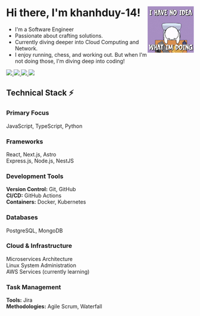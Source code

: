 # Hi there, I'm khanhduy-14! <img src="https://github.com/khanhduy-14/khanhduy-14/blob/main/nooooooo.gif" width="124" align="right" />

- I'm a Software Engineer
- Passionate about crafting solutions.
- Currently diving deeper into Cloud Computing and Network.
- I enjoy running, chess, and working out. But when I'm not doing those, I'm diving deep into coding!

<a href="mailto:tranhakhanhduy.dev@gmail.com" target="_blank">
  <img src="https://upload.wikimedia.org/wikipedia/commons/4/4e/Gmail_Icon.png" width="40" />
</a>
<a href="https://www.linkedin.com/in/khanhduy14" target="_blank">
  <img src="https://cdn.jsdelivr.net/gh/devicons/devicon/icons/linkedin/linkedin-original.svg" width="40" />
</a>
<a href="https://stackoverflow.com/users/20029843/khanhduy14" target="_blank">
  <img src="https://cdn.jsdelivr.net/gh/devicons/devicon/icons/stackoverflow/stackoverflow-original.svg" width="40" />
</a>
<a href="https://leetcode.com/u/khanhduy141/" target="_blank">
  <img src="https://upload.wikimedia.org/wikipedia/commons/1/19/LeetCode_logo_black.png" width="40" />
</a>



## Technical Stack ⚡

### Primary Focus
JavaScript, TypeScript, Python

### Frameworks
React, Next.js, Astro  
Express.js, Node.js, NestJS

### Development Tools
**Version Control:** Git, GitHub  
**CI/CD:** GitHub Actions  
**Containers:** Docker, Kubernetes

### Databases
PostgreSQL, MongoDB

### Cloud & Infrastructure
Microservices Architecture  
Linux System Administration  
AWS Services (currently learning)

### Task Management
**Tools:** Jira  
**Methodologies:** Agile Scrum, Waterfall


